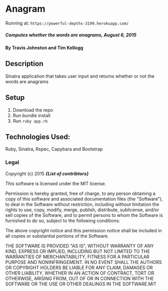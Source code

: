 # Anagram

Running at: `https://powerful-depths-3199.herokuapp.com/`

##### Computes whether the words are anagrams, August 6, 2015

#### By Travis Johnston and Tim Kellogg

## Description

Sinatra application that takes user input and returns whether or not the words are anagrams

## Setup

1. Download the repo
2. Run bundle install
3. Run `ruby app.rb`

## Technologies Used:

Ruby, Sinatra, Rspec, Capybara and Bootstrap

### Legal

Copyright (c) 2015 **_{List of contribtors}_**

This software is licensed under the MIT license.

Permission is hereby granted, free of charge, to any person obtaining a copy
of this software and associated documentation files (the "Software"), to deal
in the Software without restriction, including without limitation the rights
to use, copy, modify, merge, publish, distribute, sublicense, and/or sell
copies of the Software, and to permit persons to whom the Software is
furnished to do so, subject to the following conditions:

The above copyright notice and this permission notice shall be included in
all copies or substantial portions of the Software.

THE SOFTWARE IS PROVIDED "AS IS", WITHOUT WARRANTY OF ANY KIND, EXPRESS OR
IMPLIED, INCLUDING BUT NOT LIMITED TO THE WARRANTIES OF MERCHANTABILITY,
FITNESS FOR A PARTICULAR PURPOSE AND NONINFRINGEMENT. IN NO EVENT SHALL THE
AUTHORS OR COPYRIGHT HOLDERS BE LIABLE FOR ANY CLAIM, DAMAGES OR OTHER
LIABILITY, WHETHER IN AN ACTION OF CONTRACT, TORT OR OTHERWISE, ARISING FROM,
OUT OF OR IN CONNECTION WITH THE SOFTWARE OR THE USE OR OTHER DEALINGS IN
THE SOFTWARE.MIT
